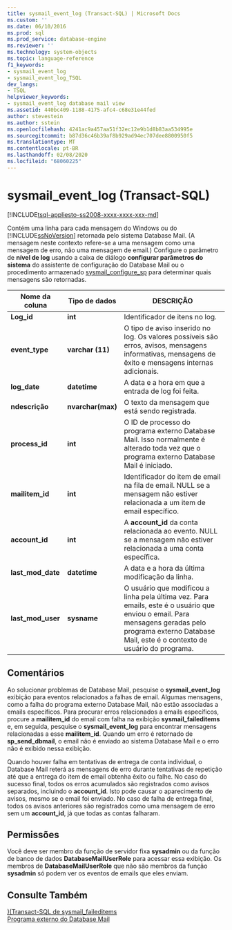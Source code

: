 ```yaml
---
title: sysmail_event_log (Transact-SQL) | Microsoft Docs
ms.custom: ''
ms.date: 06/10/2016
ms.prod: sql
ms.prod_service: database-engine
ms.reviewer: ''
ms.technology: system-objects
ms.topic: language-reference
f1_keywords:
- sysmail_event_log
- sysmail_event_log_TSQL
dev_langs:
- TSQL
helpviewer_keywords:
- sysmail_event_log database mail view
ms.assetid: 440bc409-1188-4175-afc4-c68e31e44fed
author: stevestein
ms.author: sstein
ms.openlocfilehash: 4241ac9a457aa51f32ec12e9b1d8b83aa534995e
ms.sourcegitcommit: b87d36c46b39af8b929ad94ec707dee8800950f5
ms.translationtype: MT
ms.contentlocale: pt-BR
ms.lasthandoff: 02/08/2020
ms.locfileid: "68060225"
---
```

# <a name="sysmail_event_log-transact-sql"></a>sysmail_event_log (Transact-SQL)
[!INCLUDE[tsql-appliesto-ss2008-xxxx-xxxx-xxx-md](../../includes/tsql-appliesto-ss2008-xxxx-xxxx-xxx-md.md)]

  Contém uma linha para cada mensagem do Windows ou do [!INCLUDE[ssNoVersion](../../includes/ssnoversion-md.md)] retornada pelo sistema Database Mail. (A mensagem neste contexto refere-se a uma mensagem como uma mensagem de erro, não uma mensagem de email.) Configure o parâmetro de **nível de log** usando a caixa de diálogo **configurar parâmetros do sistema** do assistente de configuração do Database Mail ou o procedimento armazenado [sysmail_configure_sp](../../relational-databases/system-stored-procedures/sysmail-configure-sp-transact-sql.md) para determinar quais mensagens são retornadas.  
  
|Nome da coluna|Tipo de dados|DESCRIÇÃO|  
|-----------------|---------------|-----------------|  
|**Log_id**|**int**|Identificador de itens no log.|  
|**event_type**|**varchar (11)**|O tipo de aviso inserido no log. Os valores possíveis são erros, avisos, mensagens informativas, mensagens de êxito e mensagens internas adicionais.|  
|**log_date**|**datetime**|A data e a hora em que a entrada de log foi feita.|  
|**ndescrição**|**nvarchar(max)**|O texto da mensagem que está sendo registrada.|  
|**process_id**|**int**|O ID de processo do programa externo Database Mail. Isso normalmente é alterado toda vez que o programa externo Database Mail é iniciado.|  
|**mailitem_id**|**int**|Identificador do item de email na fila de email. NULL se a mensagem não estiver relacionada a um item de email específico.|  
|**account_id**|**int**|A **account_id** da conta relacionada ao evento. NULL se a mensagem não estiver relacionada a uma conta específica.|  
|**last_mod_date**|**datetime**|A data e a hora da última modificação da linha.|  
|**last_mod_user**|**sysname**|O usuário que modificou a linha pela última vez. Para emails, este é o usuário que enviou o email. Para mensagens geradas pelo programa externo Database Mail, este é o contexto de usuário do programa.|  
  
## <a name="remarks"></a>Comentários  
 Ao solucionar problemas de Database Mail, pesquise o **sysmail_event_log** exibição para eventos relacionados a falhas de email. Algumas mensagens, como a falha do programa externo Database Mail, não estão associadas a emails específicos. Para procurar erros relacionados a emails específicos, procure a **mailitem_id** do email com falha na exibição **sysmail_faileditems** e, em seguida, pesquise o **sysmail_event_log** para encontrar mensagens relacionadas a esse **mailitem_id**. Quando um erro é retornado de **sp_send_dbmail**, o email não é enviado ao sistema Database Mail e o erro não é exibido nessa exibição.  
  
 Quando houver falha em tentativas de entrega de conta individual, o Database Mail reterá as mensagens de erro durante tentativas de repetição até que a entrega do item de email obtenha êxito ou falhe. No caso do sucesso final, todos os erros acumulados são registrados como avisos separados, incluindo o **account_id**. Isto pode causar o aparecimento de avisos, mesmo se o email foi enviado. No caso de falha de entrega final, todos os avisos anteriores são registrados como uma mensagem de erro sem um **account_id**, já que todas as contas falharam.  
  
## <a name="permissions"></a>Permissões  
 Você deve ser membro da função de servidor fixa **sysadmin** ou da função de banco de dados **DatabaseMailUserRole** para acessar essa exibição. Os membros de **DatabaseMailUserRole** que não são membros da função **sysadmin** só podem ver os eventos de emails que eles enviam.  
  
## <a name="see-also"></a>Consulte Também  
 [&#41;&#40;Transact-SQL de sysmail_faileditems](../../relational-databases/system-catalog-views/sysmail-faileditems-transact-sql.md)   
 [Programa externo do Database Mail](../../relational-databases/database-mail/database-mail-external-program.md)  
  
  
